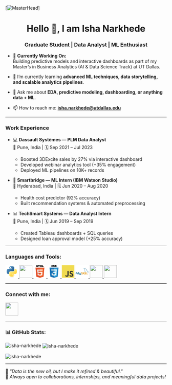 [![MasterHead](https://github.com/IshaNarkhede/IshaNarkhede/blob/main/header.png)]
<h1 align="center">Hello 👋, I am Isha Narkhede</h1>
<h3 align="center">Graduate Student | Data Analyst | ML Enthusiast</h3>

- 🔭 **Currently Working On:**  
  Building predictive models and interactive dashboards as part of my Master’s in Business Analytics (AI & Data Science Track) at UT Dallas.

- 🌱 I’m currently learning **advanced ML techniques, data storytelling, and scalable analytics pipelines**.

- 💬 Ask me about **EDA, predictive modeling, dashboarding, or anything data + ML**.

- 📫 How to reach me: **isha.narkhede@utdallas.edu**

---

<h3 align="left">Work Experience</h3>

- 💻 **Dassault Systèmes — PLM Data Analyst**  
  📍 Pune, India | 🗓️ Sep 2021 – Jul 2023  
  - Boosted 3DExcite sales by 27% via interactive dashboard  
  - Developed webinar analytics tool (+35% engagement)  
  - Deployed ML pipelines on 10K+ records  

- 🧠 **Smartbridge — ML Intern (IBM Watson Studio)**  
  📍 Hyderabad, India | 🗓️ Jun 2020 – Aug 2020  
  - Health cost predictor (92% accuracy)  
  - Built recommendation systems & automated preprocessing  

- 📊 **TechSmart Systems — Data Analyst Intern**  
  📍 Pune, India | 🗓️ Jun 2019 – Sep 2019  
  - Created Tableau dashboards + SQL queries  
  - Designed loan approval model (+25% accuracy)

---

<h3 align="left">Languages and Tools:</h3>
<p align="left">
<a href="https://www.python.org" target="_blank"> <img src="https://raw.githubusercontent.com/devicons/devicon/master/icons/python/python-original.svg" width="40" height="40"/> </a>
<a href="https://www.r-project.org/" target="_blank"> <img src="https://www.vectorlogo.zone/logos/r-project/r-project-icon.svg" width="40" height="40"/> </a>
<a href="https://developer.mozilla.org/en-US/docs/Web/HTML" target="_blank"> <img src="https://raw.githubusercontent.com/devicons/devicon/master/icons/html5/html5-original-wordmark.svg" width="40" height="40"/> </a>
<a href="https://developer.mozilla.org/en-US/docs/Web/CSS" target="_blank"> <img src="https://raw.githubusercontent.com/devicons/devicon/master/icons/css3/css3-original-wordmark.svg" width="40" height="40"/> </a>
<a href="https://www.javascript.com/" target="_blank"> <img src="https://raw.githubusercontent.com/devicons/devicon/master/icons/javascript/javascript-original.svg" width="40" height="40"/> </a>
<a href="https://www.mysql.com/" target="_blank"> <img src="https://raw.githubusercontent.com/devicons/devicon/master/icons/mysql/mysql-original-wordmark.svg" width="40" height="40"/> </a>
<a href="https://www.tableau.com/" target="_blank"> <img src="https://cdn.worldvectorlogo.com/logos/tableau-software.svg" width="40" height="40"/> </a>
<a href="https://scikit-learn.org/" target="_blank"> <img src="https://upload.wikimedia.org/wikipedia/commons/0/05/Scikit_learn_logo_small.svg" width="40" height="40"/> </a>
</p>

---

<h3 align="left">Connect with me:</h3>
<p align="left">
<a href="https://linkedin.com/in/isha-narkhede" target="blank"><img src="https://raw.githubusercontent.com/rahuldkjain/github-profile-readme-generator/master/src/images/icons/Social/linked-in-alt.svg" width="40" height="40"/></a>
</p>

---

<h3 align="left">📊 GitHub Stats:</h3>
<p><img align="left" src="https://github-readme-stats.vercel.app/api/top-langs?username=isha-narkhede&show_icons=true&locale=en&layout=compact" alt="isha-narkhede" /></p>

<p>&nbsp;<img align="center" src="https://github-readme-stats.vercel.app/api?username=isha-narkhede&show_icons=true&locale=en" alt="isha-narkhede" /></p>

<p><img align="center" src="https://github-readme-streak-stats.herokuapp.com/?user=isha-narkhede&" alt="isha-narkhede" /></p>

---

💬 *"Data is the new oil, but I make it refined & beautiful."*  
🧡 *Always open to collaborations, internships, and meaningful data projects!*
